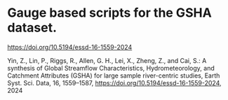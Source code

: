 # Gauge based scripts for the GSHA dataset. 

https://doi.org/10.5194/essd-16-1559-2024

Yin, Z., Lin, P., Riggs, R., Allen, G. H., Lei, X., Zheng, Z., and Cai, S.: A synthesis of Global Streamflow Characteristics, Hydrometeorology, and Catchment Attributes (GSHA) for large sample river-centric studies, Earth Syst. Sci. Data, 16, 1559–1587, https://doi.org/10.5194/essd-16-1559-2024, 2024
